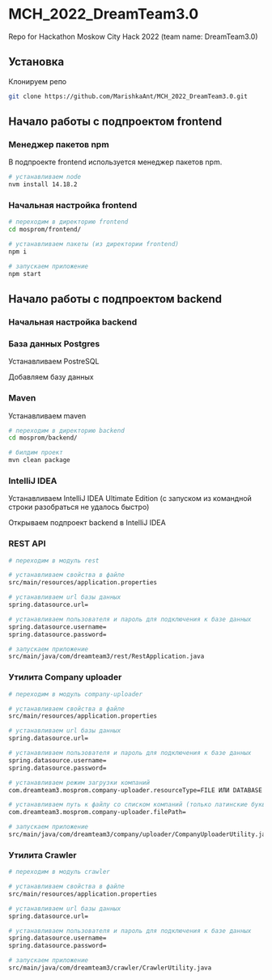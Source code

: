 # MCH_2022_DreamTeam3.0
Repo for Hackathon Moskow City Hack 2022 (team name: DreamTeam3.0)

## Установка

Клонируем репо

```sh
git clone https://github.com/MarishkaAnt/MCH_2022_DreamTeam3.0.git
```

## Начало работы с подпроектом **frontend**

### Менеджер пакетов npm

В подпроекте frontend используется менеджер пакетов npm.

```sh
# устанавливаем node
nvm install 14.18.2
```

### Начальная настройка frontend

```sh
# переходим в директорию frontend
cd mosprom/frontend/

# устанавливаем пакеты (из директории frontend)
npm i

# запускаем приложение
npm start
```

## Начало работы с подпроектом **backend**

### Начальная настройка backend

### База данных Postgres

Устанавливаем PostreSQL

Добавляем базу данных

### Maven

Устанавливаем maven

```sh
# переходим в директорию backend
cd mosprom/backend/

# билдим проект
mvn clean package
```
### IntelliJ IDEA

Устанавливаем IntelliJ IDEA Ultimate Edition
(с запуском из командной строки разобраться не удалось быстро)

Открываем подпроект backend в IntelliJ IDEA

### REST API

```sh
# переходим в модуль rest

# устанавливаем свойства в файле
src/main/resources/application.properties

# устанавливаем url базы данных
spring.datasource.url=

# устанавливаем пользователя и пароль для подключения к базе данных
spring.datasource.username=
spring.datasource.password=

# запускаем приложение
src/main/java/com/dreamteam3/rest/RestApplication.java
```

### Утилита Company uploader

```sh
# переходим в модуль company-uploader

# устанавливаем свойства в файле
src/main/resources/application.properties

# устанавливаем url базы данных
spring.datasource.url=

# устанавливаем пользователя и пароль для подключения к базе данных
spring.datasource.username=
spring.datasource.password=

# устанавливаем режим загрузки компаний
com.dreamteam3.mosprom.company-uploader.resourceType=FILE ИЛИ DATABASE

# устанавливаем путь к файлу со списком компаний (только латинские буквы)
com.dreamteam3.mosprom.company-uploader.filePath=

# запускаем приложение
src/main/java/com/dreamteam3/company/uploader/CompanyUploaderUtility.java
```

### Утилита Crawler

```sh
# переходим в модуль crawler

# устанавливаем свойства в файле
src/main/resources/application.properties

# устанавливаем url базы данных
spring.datasource.url=

# устанавливаем пользователя и пароль для подключения к базе данных
spring.datasource.username=
spring.datasource.password=

# запускаем приложение
src/main/java/com/dreamteam3/crawler/CrawlerUtility.java
```
